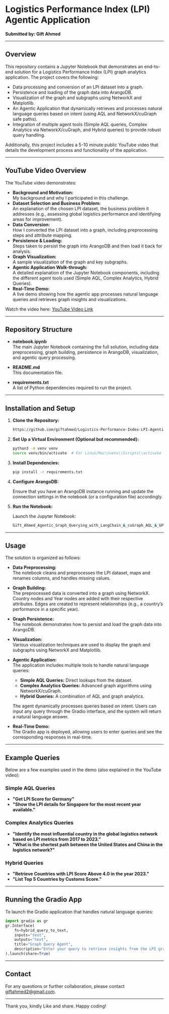 
# Logistics Performance Index (LPI) Agentic Application

**Submitted by: Gift Ahmed**

---

## Overview

This repository contains a Jupyter Notebook that demonstrates an end-to-end solution for a Logistics Performance Index (LPI) graph analytics application. The project covers the following:

- Data processing and conversion of an LPI dataset into a graph.
- Persistence and loading of the graph data into ArangoDB.
- Visualization of the graph and subgraphs using NetworkX and Matplotlib.
- An Agentic Application that dynamically retrieves and processes natural language queries based on intent (using AQL and NetworkX/cuGraph safe paths).
- Integration of multiple agent tools (Simple AQL queries, Complex Analytics via NetworkX/cuGraph, and Hybrid queries) to provide robust query handling.

Additionally, this project includes a 5-10 minute public YouTube video that details the development process and functionality of the application.

---

## YouTube Video Overview

The YouTube video demonstrates:
- **Background and Motivation:**  
  My background and why I participated in this challenge.
- **Dataset Selection and Business Problem:**  
  An explanation of the chosen LPI dataset, the business problem it addresses (e.g., assessing global logistics performance and identifying areas for improvement).
- **Data Conversion:**  
  How I converted the LPI dataset into a graph, including preprocessing steps and attribute mapping.
- **Persistence & Loading:**  
  Steps taken to persist the graph into ArangoDB and then load it back for analysis.
- **Graph Visualization:**  
  A sample visualization of the graph and key subgraphs.
- **Agentic Application Walk-through:**  
  A detailed explanation of the Jupyter Notebook components, including the different agent tools used (Simple AQL, Complex Analytics, Hybrid Queries).
- **Real-Time Demo:**  
  A live demo showing how the agentic app processes natural language queries and retrieves graph insights and visualizations.

Watch the video here: [YouTube Video Link](https://youtu.be/d4u70pcgnbA)

---

## Repository Structure

- **notebook.ipynb**  
  The main Jupyter Notebook containing the full solution, including data preprocessing, graph building, persistence in ArangoDB, visualization, and agentic query processing.

- **README.md**  
  This documentation file.

- **requirements.txt**  
  A list of Python dependencies required to run the project.

---

## Installation and Setup

1. **Clone the Repository:**

   ```bash
   https://github.com/giftahmed/Logistics-Performance-Index-LPI-Agentic-Application.git
   ```

2. **Set Up a Virtual Environment (Optional but recommended):**

   ```bash
   python3 -m venv venv
   source venv/bin/activate  # For Linux/Mac\nvenv\\Scripts\\activate  # For Windows
   ```

3. **Install Dependencies:**

   ```bash
   pip install -r requirements.txt
   ```

4. **Configure ArangoDB:**

   Ensure that you have an ArangoDB instance running and update the connection settings in the notebook (or a configuration file) accordingly.

5. **Run the Notebook:**

   Launch the Jupyter Notebook:

   ```bash
   Gift_Ahmed_Agentic_Graph_Querying_with_LangChain_&_cuGraph_AQL_&_GPU_Accelerated_Analytics (1).ipynb

   ```

---

## Usage

The solution is organized as follows:

- **Data Preprocessing:**  
  The notebook cleans and preprocesses the LPI dataset, maps and renames columns, and handles missing values.

- **Graph Building:**  
  The preprocessed data is converted into a graph using NetworkX. Country nodes and Year nodes are added with their respective attributes. Edges are created to represent relationships (e.g., a country’s performance in a specific year).

- **Graph Persistence:**  
  The notebook demonstrates how to persist and load the graph data into ArangoDB.

- **Visualization:**  
  Various visualization techniques are used to display the graph and subgraphs using NetworkX and Matplotlib.

- **Agentic Application:**  
  The application includes multiple tools to handle natural language queries:
  - **Simple AQL Queries:** Direct lookups from the dataset.
  - **Complex Analytics Queries:** Advanced graph algorithms using NetworkX/cuGraph.
  - **Hybrid Queries:** A combination of AQL and graph analytics.
  
  The agent dynamically processes queries based on intent. Users can input any query through the Gradio interface, and the system will return a natural language answer.

- **Real-Time Demo:**  
  The Gradio app is deployed, allowing users to enter queries and see the corresponding responses in real-time.

---

## Example Queries

Below are a few examples used in the demo (also explained in the YouTube video):

### Simple AQL Queries
- **"Get LPI Score for Germany"**  
- **"Show the LPI details for Singapore for the most recent year available."**

### Complex Analytics Queries
- **"Identify the most influential country in the global logistics network based on LPI metrics from 2017 to 2023."**  
- **"What is the shortest path between the United States and China in the logistics network?"**

### Hybrid Queries
- **"Retrieve Countries with LPI Score Above 4.0 in the year 2023."**  
- **"List Top 5 Countries by Customs Score."**

---

## Running the Gradio App

To launch the Gradio application that handles natural language queries:

```python
import gradio as gr
gr.Interface(
    fn=hybrid_query_to_text,
    inputs="text",
    outputs="text",
    title="Graph Query Agent",
    description="Enter your query to retrieve insights from the LPI graph."
).launch(share=True)
```

---

## Contact

For any questions or further collaboration, please contact [giftahmed2@gmail.com](mailto:giftahmed2@gmail.com).

---
Thank you, kindly Like and share.
Happy coding!
